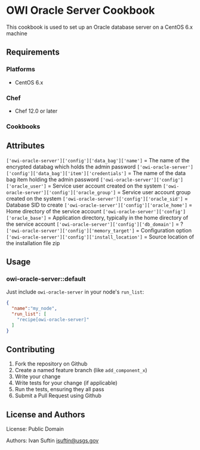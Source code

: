 # OWI Oracle Server Cookbook

This cookbook is used to set up an Oracle database server on a CentOS 6.x machine

## Requirements



### Platforms

- CentOS 6.x

### Chef

- Chef 12.0 or later

### Cookbooks


## Attributes

`['owi-oracle-server']['config']['data_bag']['name']` = The name of the encrypted databag which holds the admin password
`['owi-oracle-server']['config']['data_bag']['item']['credentials']` = The name of the data bag item holding the admin password 
`['owi-oracle-server']['config']['oracle_user']` = Service user account created on the system 
`['owi-oracle-server']['config']['oracle_group']` = Service user account group created on the system
`['owi-oracle-server']['config']['oracle_sid']` = Database SID to create
`['owi-oracle-server']['config']['oracle_home']` = Home directory of the service account
`['owi-oracle-server']['config']['oracle_base']` = Application directory, typically in the home directory of the service account
`['owi-oracle-server']['config']['db_domain']` = ?
`['owi-oracle-server']['config']['memory_target']` = Configuration option
`['owi-oracle-server']['config']['install_location']` = Source location of the installation file zip

## Usage

### owi-oracle-server::default

Just include `owi-oracle-server` in your node's `run_list`:

```json
{
  "name":"my_node",
  "run_list": [
    "recipe[owi-oracle-server]"
  ]
}
```

## Contributing

1. Fork the repository on Github
2. Create a named feature branch (like `add_component_x`)
3. Write your change
4. Write tests for your change (if applicable)
5. Run the tests, ensuring they all pass
6. Submit a Pull Request using Github

## License and Authors

License: Public Domain

Authors: Ivan Suftin <isuftin@usgs.gov>

